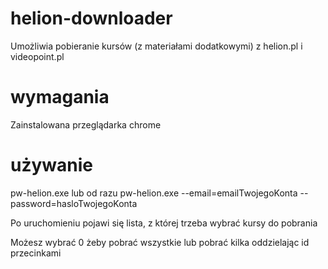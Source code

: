 # helion-downloader
Umożliwia pobieranie kursów (z materiałami dodatkowymi) z helion.pl i videopoint.pl

# wymagania
Zainstalowana przeglądarka chrome

# używanie
pw-helion.exe lub od razu pw-helion.exe --email=emailTwojegoKonta --password=hasloTwojegoKonta

Po uruchomieniu pojawi się lista, z której trzeba wybrać kursy do pobrania

Możesz wybrać 0 żeby pobrać wszystkie lub pobrać kilka oddzielając id przecinkami
